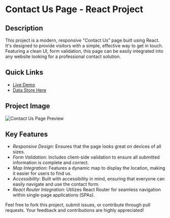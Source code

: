 # Contact Us Page - React Project

## Description

This project is a modern, responsive "Contact Us" page built using React. It's designed to provide visitors with a simple, effective way to get in touch. Featuring a clean UI, form validation, this page can be easily integrated into any website looking for a professional contact solution.

## Quick Links

- [Live Demo]([https://yourprojectlink.com](https://silver-axolotl-bd32aa.netlify.app/))
- [Data Store Here]([https://github.com/yourusername/yourprojectname/CONTRIBUTING.md](https://docs.google.com/spreadsheets/d/1jJAkQ79nKy9fS5Z0Gp5K9ERrFi58qREXJ3PAgz7kxXM/edit?usp=sharing))

## Project Image

![Contact Us Page Preview]([https://linktoyourimage.com/image.png](https://github.com/yogendra105/One-Oath-Project/blob/main/project-Snapshot.png))

## Key Features

- *Responsive Design*: Ensures that the page looks great on devices of all sizes.
- *Form Validation*: Includes client-side validation to ensure all submitted information is complete and correct.
- *Map Integration*: Features a dynamic map to display the location, making it easier for users to find us.
- *Accessibility*: Built with accessibility in mind, ensuring that everyone can easily navigate and use the contact form.
- *React Router Integration*: Utilizes React Router for seamless navigation within single-page applications (SPAs).

Feel free to fork this project, submit issues, or contribute through pull requests. Your feedback and contributions are highly appreciated!


